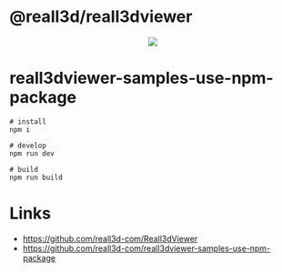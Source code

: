 # @reall3d/reall3dviewer

<p align=center>
	<a href="https://reall3d.com/reall3dviewer/samples-use-npm-package/index.html">
		<img src="https://gotoeasy.github.io/reall3d/reall3dviewer-samples-use-npm-package.png"/>
	</a>
</p>

# reall3dviewer-samples-use-npm-package

```shell
# install
npm i

# develop
npm run dev

# build
npm run build
```

# Links

- https://github.com/reall3d-com/Reall3dViewer
- https://github.com/reall3d-com/reall3dviewer-samples-use-npm-package
